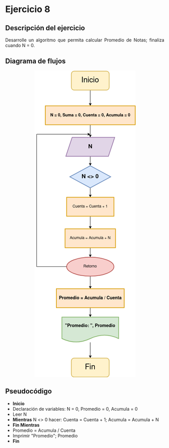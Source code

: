 <div align="justify">

# Ejercicio 8

<!-- Recuerda que

## 1. Subtítulo tarea

### 1.1 Subtítulo de la tarea

-- Incluir imagenes

<div align="center">
    <img src="images/diagrama-flujo.png"/> 
</div>

-->

## Descripción del ejercicio
Desarrolle un algoritmo que permita calcular Promedio de Notas; finaliza cuando N = 0.
## Diagrama de flujos

<div align="center">
    <img src="images/Ejercicio8.png">
</div>

## Pseudocódigo
- __Inicio__
- Declaración de variables:
  N = 0, Promedio = 0, Acumula = 0
- Leer N
- __Mientras__ N <> 0 hacer:
  Cuenta = Cuenta + 1;
  Acumula = Acumula + N
- __Fin Mientras__
- Promedio = Acumula / Cuenta
- Imprimir "Promedio"; Promedio
- __Fin__



</div>
